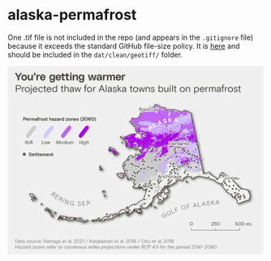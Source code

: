 # alaska-permafrost

One .tif file is not included in the repo (and appears in the `.gitignore` file) because it exceeds the standard GitHub file-size policy. It is [here](https://drive.google.com/file/d/1TEyyzrQC-3GX-aiGYsVZWpbic2A_lv7A/view?usp=sharing) and should be included in the `dat/clean/geotiff/` folder.

![](img/png/alaska-permafrost-settlements-hazard.png)
